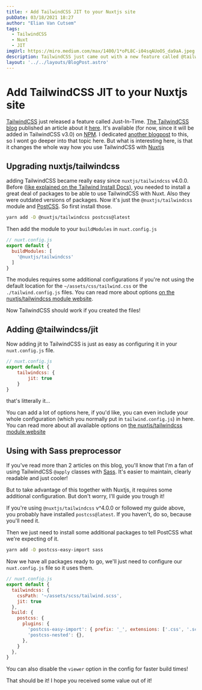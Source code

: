 ```yaml
---
title: ⚡ Add TailwindCSS JIT to your Nuxtjs site
pubDate: 03/18/2021 18:27
author: "Elian Van Cutsem"
tags:
  - TailwindCSS
  - Nuxt
  - JIT
imgUrl: https://miro.medium.com/max/1400/1*oPL8C-i04sqAUoOS_da9aA.jpeg
description: TailwindCSS just came out with a new feature called @tailwindcss/jit. here's how you can add it to your Nuxt site.
layout: '../../layouts/BlogPost.astro'
---
```


# Add TailwindCSS JIT to your Nuxtjs site

[TailwindCSS](<https://tailwindcss.com>) just released a feature called Just-In-Time. [The TailwindCSS blog](<https://blog.tailwindcss.com/>) published an article about it [here](<https://blog.tailwindcss.com/just-in-time-the-next-generation-of-tailwind-css>). It's available (for now, since it will be added in TailwindCSS v3.0) on [NPM](<https://www.npmjs.com/package/@tailwindcss/jit>). I dedicated [another blogpost](<https://www.elian.codes/blog/21-03-16-what-is-tailwindcss-jit-and-how-to-use-it/>) to this, so I wont go deeper into that topic here. But what is interesting here, is that it changes the whole way how you use TailwindCSS with [Nuxtjs](<https://nuxtjs.org>)

## Upgrading nuxtjs/tailwindcss

adding TailwindCSS became really easy since `nuxtjs/tailwindcss` v4.0.0. Before ([like explained on the Tailwind Install Docs](<https://tailwindcss.com/docs/guides/nuxtjs>)), you needed to install a great deal of packages to be able to use TailwindCSS with Nuxt. Also they were outdated versions of packages. Now it's just the `@nuxtjs/tailwindcss` module and [PostCSS](<https://postcss.org/>). So first install those.

```bash
yarn add -D @nuxtjs/tailwindcss postcss@latest
```

Then add the module to your `buildModules` in `nuxt.config.js`

```js
// nuxt.config.js
export default {
  buildModules: [
    '@nuxtjs/tailwindcss'
  ]
}
```

The modules requires some additional configurations if you're not using the default location for the `~/assets/css/tailwind.css` or the `./tailwind.config.js` files. You can read more about options [on the nuxtjs/tailwindcss module website](<https://tailwindcss.nuxtjs.org/options>).

Now TailwindCSS should work if you created the files!

## Adding @tailwindcss/jit

Now adding jit to TailwindCSS is just as easy as configuring it in your `nuxt.config.js` file.

```js
// nuxt.config.js
export default {
    tailwindcss: {
        jit: true
    }
}
```

that's litterally it...

You can add a lot of options here, if you'd like, you can even include your whole configuration (which you normally put in `tailwind.config.js`) in here. You can read more about all available options on [the nuxtjs/tailwindcss module website](<https://tailwindcss.nuxtjs.org/>)

## Using with Sass preprocessor

If you've read more than 2 articles on this blog, you'll know that I'm a fan of using TailwindCSS `@apply` classes with [Sass](<https://sass-lang.com>). It's easier to maintain, clearly readable and just cooler!

But to take advantage of this together with Nuxtjs, it requires some additional configuration. But don't worry, I'll guide you trough it!

If you're using `@nuxtjs/tailwindcss` v^4.0.0 or followed my guide above, you probably have installed `postcss@latest`. If you haven't, do so, because you'll need it.

Then we just need to install some additional packages to tell PostCSS what we're expecting of it.

```bash
yarn add -D postcss-easy-import sass
```

Now we have all packages ready to go, we'll just need to configure our `nuxt.config.js` file so it uses them.

```js
// nuxt.config.js
export default {
  tailwindcss: {
    cssPath: '~/assets/scss/tailwind.scss',
    jit: true
  },
  build: {
    postcss: {
      plugins: {
        'postcss-easy-import': { prefix: '_', extensions: ['.css', '.scss'] },
        'postcss-nested': {},
      },
    }
  },
}
```

You can also disable the `viewer` option in the config for faster build times!

That should be it! I hope you received some value out of it!
